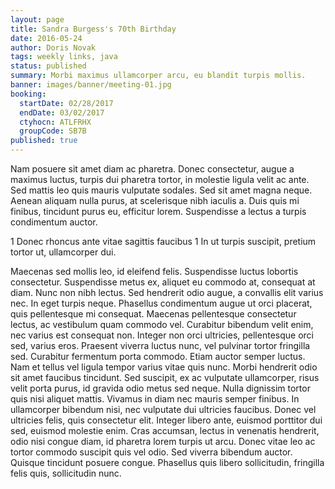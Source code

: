 ```yaml
---
layout: page
title: Sandra Burgess's 70th Birthday
date: 2016-05-24
author: Doris Novak
tags: weekly links, java
status: published
summary: Morbi maximus ullamcorper arcu, eu blandit turpis mollis.
banner: images/banner/meeting-01.jpg
booking:
  startDate: 02/28/2017
  endDate: 03/02/2017
  ctyhocn: ATLFRHX
  groupCode: SB7B
published: true
---
```

Nam posuere sit amet diam ac pharetra. Donec consectetur, augue a maximus luctus, turpis dui pharetra tortor, in molestie ligula velit ac ante. Sed mattis leo quis mauris vulputate sodales. Sed sit amet magna neque. Aenean aliquam nulla purus, at scelerisque nibh iaculis a. Duis quis mi finibus, tincidunt purus eu, efficitur lorem. Suspendisse a lectus a turpis condimentum auctor.

1 Donec rhoncus ante vitae sagittis faucibus
1 In ut turpis suscipit, pretium tortor ut, ullamcorper dui.

Maecenas sed mollis leo, id eleifend felis. Suspendisse luctus lobortis consectetur. Suspendisse metus ex, aliquet eu commodo at, consequat at diam. Nunc non nibh lectus. Sed hendrerit odio augue, a convallis elit varius nec. In eget turpis neque. Phasellus condimentum augue ut orci placerat, quis pellentesque mi consequat. Maecenas pellentesque consectetur lectus, ac vestibulum quam commodo vel. Curabitur bibendum velit enim, nec varius est consequat non. Integer non orci ultricies, pellentesque orci sed, varius eros. Praesent viverra luctus nunc, vel pulvinar tortor fringilla sed. Curabitur fermentum porta commodo. Etiam auctor semper luctus. Nam et tellus vel ligula tempor varius vitae quis nunc. Morbi hendrerit odio sit amet faucibus tincidunt.
Sed suscipit, ex ac vulputate ullamcorper, risus velit porta purus, id gravida odio metus sed neque. Nulla dignissim tortor quis nisi aliquet mattis. Vivamus in diam nec mauris semper finibus. In ullamcorper bibendum nisi, nec vulputate dui ultricies faucibus. Donec vel ultricies felis, quis consectetur elit. Integer libero ante, euismod porttitor dui sed, euismod molestie enim. Cras accumsan, lectus in venenatis hendrerit, odio nisi congue diam, id pharetra lorem turpis ut arcu. Donec vitae leo ac tortor commodo suscipit quis vel odio. Sed viverra bibendum auctor. Quisque tincidunt posuere congue. Phasellus quis libero sollicitudin, fringilla felis quis, sollicitudin nunc.

